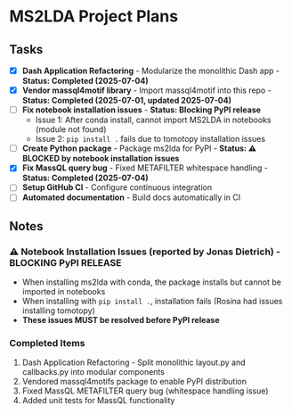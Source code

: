 # MS2LDA Project Plans

## Tasks

- [x] **Dash Application Refactoring** - Modularize the monolithic Dash app - **Status: Completed (2025-07-04)**
- [x] **Vendor massql4motif library** - Import massql4motif into this repo - **Status: Completed (2025-07-01, updated 2025-07-04)**
- [ ] **Fix notebook installation issues** - **Status: Blocking PyPI release**
  - Issue 1: After conda install, cannot import MS2LDA in notebooks (module not found)
  - Issue 2: `pip install .` fails due to tomotopy installation issues
- [ ] **Create Python package** - Package ms2lda for PyPI - **Status: ⚠️ BLOCKED by notebook installation issues**
- [x] **Fix MassQL query bug** - Fixed METAFILTER whitespace handling - **Status: Completed (2025-07-04)**
- [ ] **Setup GitHub CI** - Configure continuous integration
- [ ] **Automated documentation** - Build docs automatically in CI

## Notes

### ⚠️ Notebook Installation Issues (reported by Jonas Dietrich) - BLOCKING PyPI RELEASE
- When installing ms2lda with conda, the package installs but cannot be imported in notebooks
- When installing with `pip install .`, installation fails (Rosina had issues installing tomotopy)
- **These issues MUST be resolved before PyPI release**

### Completed Items
1. Dash Application Refactoring - Split monolithic layout.py and callbacks.py into modular components
2. Vendored massql4motifs package to enable PyPI distribution
3. Fixed MassQL METAFILTER query bug (whitespace handling issue)
4. Added unit tests for MassQL functionality